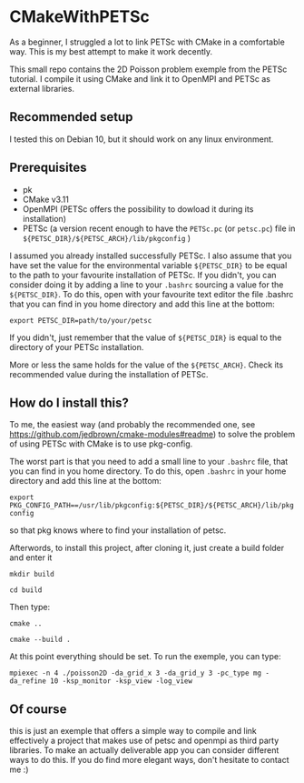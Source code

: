 # CMakeWithPETSc
As a beginner, I struggled a lot to link PETSc with CMake in a comfortable way. This is my best attempt to make it work decently.

This small repo contains the 2D Poisson problem exemple from the PETSc tutorial. I compile it using CMake and link it to OpenMPI and PETSc as external libraries.

## Recommended setup
I tested this on Debian 10, but it should work on any linux environment.

## Prerequisites
* pk
* CMake v3.11
* OpenMPI (PETSc offers the possibility to dowload it during its installation)
* PETSc (a version recent enough to have the `PETSc.pc` (or `petsc.pc`) file in `${PETSC_DIR}/${PETSC_ARCH}/lib/pkgconfig` )

I assumed you already installed successfully PETSc. I also assume that you have set the value for the environmental variable `${PETSC_DIR}` to be equal to the path to your favourite installation of PETSc. If you didn't, you can consider doing it by adding a line to your `.bashrc` sourcing a value for the `${PETSC_DIR}`. To do this, open with your favourite text editor the file .bashrc that you can find in you home directory and add this line at the bottom:

`export PETSC_DIR=path/to/your/petsc`

If you didn't, just remember that the value of `${PETSC_DIR}` is equal to the directory of your PETSc installation.

More or less the same holds for the value of the `${PETSC_ARCH}`. Check its recommended value during the installation of PETSc.

## How do I install this?
To me, the easiest way (and probably the recommended one, see https://github.com/jedbrown/cmake-modules#readme) to solve the problem of using PETSc with CMake is to use pkg-config.

The worst part is that you need to add a small line to your `.bashrc` file, that you can find in you home directory. To do this, open `.bashrc` in your home directory and add this line at the bottom:

`export PKG_CONFIG_PATH==/usr/lib/pkgconfig:${PETSC_DIR}/${PETSC_ARCH}/lib/pkgconfig`

so that pkg knows where to find your installation of petsc.

Afterwords, to install this project, after cloning it, just create a build folder and enter it

`mkdir build`

`cd build`

Then type:

`cmake ..`

`cmake --build .`

At this point everything should be set. To run the exemple, you can type:

`mpiexec -n 4 ./poisson2D -da_grid_x 3 -da_grid_y 3 -pc_type mg -da_refine 10 -ksp_monitor -ksp_view -log_view`

## Of course
this is just an exemple that offers a simple way to compile and link effectively a project that makes use of petsc and openmpi as third party libraries. To make an actually deliverable app you can consider different ways to do this. If you do find more elegant ways, don't hesitate to contact me :)
